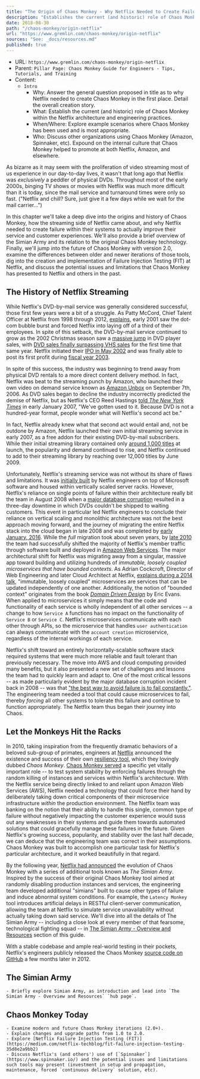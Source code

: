 ```yaml
---
title: "The Origin of Chaos Monkey - Why Netflix Needed to Create Failure"
description: "Establishes the current (and historic) role of Chaos Monkey within the Netflix architecture and general Chaos Engineering practices."
date: 2018-08-30
path: "/chaos-monkey/origin-netflix"
url: "https://www.gremlin.com/chaos-monkey/origin-netflix"
sources: "See: _docs/resources.md"
published: true
---
```


- URL: `https://www.gremlin.com/chaos-monkey/origin-netflix`
- Parent: `Pillar Page: Chaos Monkey Guide for Engineers - Tips, Tutorials, and Training`
- Content:
  - `Intro`
    - Why: Answer the general question proposed in title as to why Netflix needed to create Chaos Monkey in the first place.  Detail the overall creation story.
    - What: Establish the current (and historic) role of Chaos Monkey within the Netflix architecture and engineering practices.
    - When/Where: Explore example scenarios where Chaos Monkey has been used and is most appropriate.
    - Who: Discuss other organizations using Chaos Monkey (Amazon, Spinnaker, etc).  Expound on the internal culture that Chaos Monkey helped to promote at both Netflix, Amazon, and elsewhere.

As bizarre as it may seem with the proliferation of video streaming most of us experience in our day-to-day lives, it wasn't that long ago that Netflix was *exclusively* a peddler of physical DVDs.  Throughout most of the early 2000s, binging TV shows or movies with Netflix was much more difficult than it is today, since the mail service and turnaround times were only so fast.  ("Netflix and chill?  Sure, just give it a few days while we wait for the mail carrier...")

In this chapter we'll take a deep dive into the origins and history of Chaos Monkey, how the streaming side of Netflix came about, and why Netflix needed to create failure within their systems to actually improve their service and customer experiences.  We'll also provide a brief overview of the Simian Army and its relation to the original Chaos Monkey technology.  Finally, we'll jump into the future of Chaos Monkey with version 2.0, examine the differences between older and newer iterations of those tools, dig into the creation and implementation of Failure Injection Testing (FIT) at Netflix, and discuss the potential issues and limitations that Chaos Monkey has presented to Netflix and others in the past.

## The History of Netflix Streaming

While Netflix's DVD-by-mail service was generally considered successful, those first few years were a bit of a struggle.  As Patty McCord, Chief Talent Officer at Netflix from 1998 through 2012, [explains](https://hbr.org/2014/01/how-netflix-reinvented-hr), early 2001 saw the dot-com bubble burst and forced Netflix into laying off of a third of their employees.  In spite of this setback, the DVD-by-mail service continued to grow as the 2002 Christmas season saw a [massive jump](https://www.cnet.com/news/dvd-sales-see-hot-growth-projections/) in DVD player sales, with [DVD sales finally surpassing VHS sales](https://www.bizjournals.com/sanjose/stories/2002/01/07/daily34.html) for the first time that same year.  Netflix initiated their [IPO in May 2002](https://www.nytimes.com/2002/05/23/business/offering-of-netflix-brings-in-82.5-million.html) and was finally able to post its first profit during [fiscal year 2003](https://www.netflixinvestor.com/financials/quarterly-earnings/default.aspx).

In spite of this success, the industry was beginning to trend away from physical DVD rentals to a more direct content delivery method.  In fact, Netflix was beat to the streaming punch by Amazon, who launched their own video on demand service known as [Amazon Unbox](http://phx.corporate-ir.net/phoenix.zhtml?c=176060&p=irol-newsArticle&ID=903244) on September 7th, 2006.  As DVD sales began to decline the industry incorrectly predicted the demise of Netflix, but as Netflix's CEO Reed Hastings [told *The New York Times*](https://www.nytimes.com/2007/01/16/technology/16netflix.html) in early January 2007, "We've gotten used to it.  Because DVD is not a hundred-year format, people wonder what will Netflix's second act be."  

In fact, Netflix already knew what that second act would entail and, not be outdone by Amazon, Netflix launched their own initial streaming service in early 2007, as a free addon for their existing DVD-by-mail subscribers.  While their initial streaming library contained only [around 1,000 titles](https://profkenhoma.wordpress.com/2009/06/23/netflix-managing-a-still-hot-business-as-its-time-runs-out/) at launch, the popularity and demand continued to rise, and Netflix continued to add to their streaming library by reaching over 12,000 titles by June 2009.

Unfortunately, Netflix's streaming service was not without its share of flaws and limitations.  It was [initially built](https://www.nytimes.com/2007/01/16/technology/16netflix.html) by Netflix engineers on top of Microsoft software and housed within vertically scaled server racks.  However, Netflix's reliance on single points of failure within their architecture really bit the team in August 2008 when a [major database corruption](https://media.netflix.com/en/company-blog/completing-the-netflix-cloud-migration) resulted in a three-day downtime in which DVDs couldn't be shipped to waiting customers.  This event in particular led Netflix engineers to conclude their reliance on vertical scaling and monolithic architecture was not the best approach moving forward, and the journey of migrating the entire Netflix stack into the cloud began in late 2008 and was completed by [early January, 2016](https://media.netflix.com/en/company-blog/completing-the-netflix-cloud-migration).  While the *full* migration took about seven years, by [late 2010](https://medium.com/netflix-techblog/four-reasons-we-choose-amazons-cloud-as-our-computing-platform-4aceb692afec) the team had successfully shifted the majority of Netflix's member traffic through software built and deployed in [Amazon Web Services](https://aws.amazon.com/).  The major architectural shift for Netflix was migrating away from a singular, massive app toward building and utilizing hundreds of *immutable, loosely coupled microservices that have bounded contexts*.  As Adrian Cockcroft, Director of Web Engineering and later Cloud Architect at Netflix, [explains during a 2014 talk](https://youtu.be/5qJ_BibbMLw?t=1554), "immutable, loosely coupled" microservices are services that can be updated independently of one another.  Additionally, the notion of "bounded context" originates from the book [*Domain Driven Design*](https://www.amazon.com/Domain-Driven-Design-Tackling-Complexity-Software/dp/0321125215) by Eric Evans.  When applied to microservices it simply means that the code and functionality of each service is wholly independent of all other services -- a change to how `Service A` functions has no impact on the functionality of `Service B` or `Service C`.  Netflix's microservices communicate with each other through APIs, so the microservice that handles `user authentication` can always communicate with the `account creation` microservice, regardless of the internal workings of each service.

Netflix's shift toward an entirely horizontally-scalable software stack required systems that were much more reliable and fault tolerant than previously necessary.  The move into AWS and cloud computing provided many benefits, but it also presented a new set of challenges and lessons the team had to quickly learn and adapt to.  One of the most critical lessons -- as made particularly evident by the major database corruption incident back in 2008 -- was that ["the best way to avoid failure is to fail constantly."](https://medium.com/netflix-techblog/5-lessons-weve-learned-using-aws-1f2a28588e4c).  The engineering team needed a tool that could cause microservices to fail, thereby *forcing* all other systems to tolerate this failure and continue to function appropriately.  The Netflix team thus began their journey into Chaos.

## Let the Monkeys Hit the Racks

In 2010, taking inspiration from the frequently dramatic behaviors of a beloved sub-group of primates, engineers at [Netflix](https://www.netflix.com) announced the existence and success of their own [resiliency tool](https://medium.com/netflix-techblog/5-lessons-weve-learned-using-aws-1f2a28588e4c), which they lovingly dubbed *Chaos Monkey*.  [Chaos Monkey served](https://medium.com/netflix-techblog/5-lessons-weve-learned-using-aws-1f2a28588e4c) a specific yet vitally important role -- to test system stability by enforcing failures through the random killing of instances and services within Netflix's architecture.  With the Netflix service being directly linked to and reliant upon Amazon Web Services (AWS), Netflix needed a technology that could force their hand by deliberately taking down critical components of their microservice infrastructure *within* the production environment.  The Netflix team was banking on the notion that their ability to handle this single, common type of failure without negatively impacting the customer experience would suss out any weaknesses in their systems and guide them towards automated solutions that could gracefully manage these failures in the future.  Given Netflix's growing success, popularity, and stability over the last half decade, we can deduce that the engineering team was correct in their assumptions.  Chaos Monkey was built to accomplish one particular task for Netflix's particular architecture, and it worked beautifully in that regard.

By the following year, [Netflix had announced](https://medium.com/netflix-techblog/the-netflix-simian-army-16e57fbab116) the evolution of Chaos Monkey with a series of additional tools known as *The Simian Army*.  Inspired by the success of their original Chaos Monkey tool aimed at randomly disabling production instances and services, the engineering team developed additional "simians" built to cause other types of failure and induce abnormal system conditions.  For example, the `Latency Monkey` tool introduces artificial delays in RESTful client-server communication, allowing the team at Netflix to simulate service unavailability without actually taking down said service.  We'll dive into all the details of The Simian Army -- including a close look at every member of that fearsome, technological fighting squad -- in [The Simian Army - Overview and Resources][/simian-army] section of this guide.

With a stable codebase and ample real-world testing in their pockets, Netflix's engineers publicly released the Chaos Monkey [source code on GitHub](https://github.com/Netflix/chaosmonkey) a few months later in 2012.  

## The Simian Army

    - Briefly explore Simian Army, as introduction and lead into `The Simian Army - Overview and Resources` `hub page`.

## Chaos Monkey Today



    - Examine modern and future Chaos Monkey iterations (2.0+).
    - Explain changes and upgrade paths from 1.0 to 2.0.
    - Explore [Netflix Failure Injection Testing (FIT)](https://medium.com/netflix-techblog/fit-failure-injection-testing-35d8e2a9bb2)
    - Discuss Netflix's (and others') use of [`Spinnaker`](https://www.spinnaker.io/) and the potential issues and limitations such tools may present (investment in setup and propagation, maintenance, forced `continuous delivery` solution, etc).

[/]:                                    /
[/advanced-tips]:                       /advanced-tips
[/alternatives]:                        /alternatives
[/alternatives/azure]:                  /alternatives/azure
[/alternatives/docker]:                 /alternatives/docker
[/alternatives/google-cloud-platform]:  /alternatives/google-cloud-platform
[/alternatives/kubernetes]:             /alternatives/kubernetes
[/alternatives/openshift]:              /alternatives/openshift
[/alternatives/private-cloud]:          /alternatives/private-cloud
[/alternatives/spring-boot]:            /alternatives/spring-boot
[/alternatives/vmware]:                 /alternatives/vmware
[/developer-tutorial]:                  /developer-tutorial
[/downloads-resources]:                 /downloads-resources
[/origin-netflix]:                      /origin-netflix
[/simian-army]:                         /simian-army